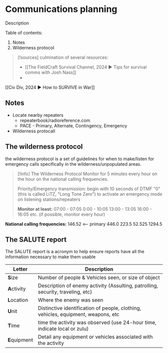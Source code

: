 # Communications planning
Description

Table of contents:
1. Notes
2. Wilderness protocol

>[!sources]
>culmination of several resources:
>- [[The FieldCraft Survival Channel, 2024 ▶ Tips for survival comms with Josh Nass]]
>- 
[[Civ Div, 2024 ▶ How to SURVIVE in War]]

## Notes
- Locate nearby repeaters
	- repeaterbook/radioreference.com
	- PACE - Primary, Alternate, Contingency, Emergency
- Wilderness protocall

## The wilderness protocol
the wilderness protocol is a set of guidelines for when to make/listen for emergency calls specifically in the wilderness/unpopulated areas.

>[!info] The Wilderness Protocol
>Monitor for 5 minutes every hour on the hour on the national calling frequencies.
>
>Priority/Emergency transmission: begin with 10 seconds of DTMF "0" (this is called LiTZ, "Long Tone Zero") to activate an emergency mode on listening stations/repeaters
>
>**Monitor at least:**
>07:00 - 07:05
>0:00 - 10:05
>13:00 - 13:05
>16:00 - 16:05
>etc. (if possible, monitor every hour)
>
**National calling frequencies:**
146.52  <-- primary
446.0
223.5
52.525
1294.5

## The SALUTE report
The SALUTE report is a acronym to help ensure reports have all the information necessary to make them usable

| Letter        | Description                                                                       |
| ------------- | --------------------------------------------------------------------------------- |
| **S**ize      | Number of people & Vehicles seen, or size of object                               |
| **A**ctivity  | Description of enemy activity (Assulting, patrolling, security, traveling, etc)   |
| **L**ocation  | Where the enemy was seen                                                          |
| **U**nit      | Distinctive identification of people, clothing, vehicles, equipment, weapons, etc |
| **T**ime      | time the activity was observed (use 24-hour time, indicate local or zulu)         |
| **E**quipment | Detail any equipment or vehicles associated with the activity                     |
